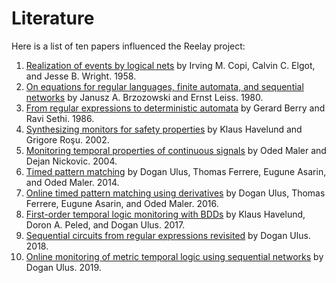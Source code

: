# Literature

Here is  a list of ten papers influenced the Reelay project: 

1. [Realization of events by logical nets]() by Irving M. Copi, Calvin C. Elgot, and Jesse B. Wright. 1958. 
2. [On equations for regular languages, finite automata, and sequential networks]() by Janusz A. Brzozowski and Ernst Leiss. 1980.
3. [From regular expressions to deterministic automata]() by Gerard Berry and Ravi Sethi. 1986.
4. [Synthesizing monitors for safety properties]() by Klaus Havelund and Grigore Roşu. 2002.
5. [Monitoring temporal properties of continuous signals]() by Oded Maler and Dejan Nickovic. 2004.
6. [Timed pattern matching]() by Dogan Ulus, Thomas Ferrere, Eugune Asarin, and Oded Maler. 2014.
7. [Online timed pattern matching using derivatives]() by Dogan Ulus, Thomas Ferrere, Eugune Asarin, and Oded Maler. 2016.
8. [First-order temporal logic monitoring with BDDs]() by Klaus Havelund, Doron A. Peled, and Dogan Ulus. 2017.
9. [Sequential circuits from regular expressions revisited]() by Dogan Ulus. 2018.
10. [Online monitoring of metric temporal logic using sequential networks]() by Dogan Ulus. 2019.